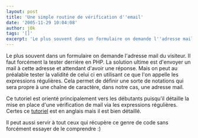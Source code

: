 ```yaml
---
layout: post
title: 'Une simple routine de vérification d''email'
date: '2005-11-29 10:04:08'
author: j0k
tags: '[]'
excerpt: 'Le plus souvent dans un formulaire on demande l''adresse mail du visiteur. Il faut forcément la tester derrière en PHP. La solution ultime est d''envoyer un mail à cette adresse et attendant d''avoir une réponse.   Mais on peut au préalable tester la validité de celui ci en utilisant ce que l''on appelle les expressions régulières. Cela permet de définir une sorte de      ...'
---
```


Le plus souvent dans un formulaire on demande l'adresse mail du visiteur. Il faut forcément la tester derrière en PHP. La solution ultime est d'envoyer un mail à cette adresse et attendant d'avoir une réponse.   Mais on peut au préalable tester la validité de celui ci en utilisant ce que l'on appelle les expressions régulières. Cela permet de définir une sorte de notations qui sera propre à une chaîne de caractère, dans notre cas, une adresse mail.

Ce tutoriel est orienté principalement vers les débutants puisqu'il détaille la mise en place d'une vérification de mail via les expressions régulières. Certes ce [tutoriel](http://www.builderau.com.au/program/soa/Simplify_e_mail_validation_routines_with_PHP/0,39024614,39221002,00.htm) est en anglais mais il est bien détaillé.

Il peut aussi servir à tout ceux qui récupère ce genre de code sans forcément essayer de le comprendre :)

